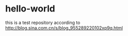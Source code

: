 # hello-world
this is a test repository according to http://blog.sina.com.cn/s/blog_955289220102xp9q.html
